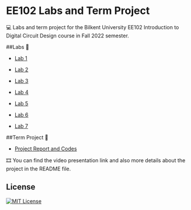 
# EE102 Labs and Term Project

💻 Labs and term project for the Bilkent University EE102 Introduction to Digital Circuit Design course in Fall 2022 semester. 


##Labs 📄 
- [Lab 1](https://github.com/ynarter/EE102/tree/main/Lab%2001)

- [Lab 2](https://github.com/ynarter/EE102/tree/main/Lab%2002)

- [Lab 3](https://github.com/ynarter/EE102/tree/main/Lab%2003)

- [Lab 4](https://github.com/ynarter/EE102/tree/main/Lab%2004)

- [Lab 5](https://github.com/ynarter/EE102/tree/main/Lab%2005)

- [Lab 6](https://github.com/ynarter/EE102/tree/main/Lab%2006)

- [Lab 7](https://github.com/ynarter/EE102/tree/main/Lab%2007)

##Term Project 💾
- [Project Report and Codes](https://github.com/ynarter/EE102/tree/main/Project)

🎞️ You can find the video presentation link and also more details about the project in the README file.


## License


[![MIT License](https://img.shields.io/badge/License-MIT-green.svg)](https://choosealicense.com/licenses/mit/)

  
